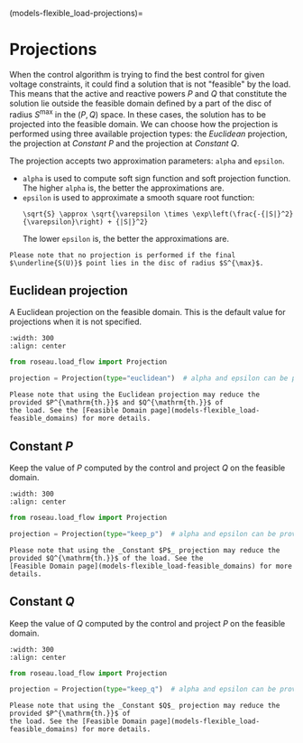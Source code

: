 (models-flexible_load-projections)=

# Projections

When the control algorithm is trying to find the best control for given voltage constraints, it
could find a solution that is not "feasible" by the load. This means that the active and reactive
powers $P$ and $Q$ that constitute the solution lie outside the feasible domain defined by a part
of the disc of radius $S^{\max}$ in the $(P, Q)$ space. In these cases, the solution has to be
projected into the feasible domain. We can choose how the projection is performed using three
available projection types:
the _Euclidean_ projection, the projection at _Constant $P$_ and the projection at _Constant $Q$_.

The projection accepts two approximation parameters: `alpha` and `epsilon`.

- `alpha` is used to compute soft sign function and soft projection function. The higher `alpha`
  is, the better the approximations are.
- `epsilon` is used to approximate a smooth square root function:
  ```{math}
  \sqrt{S} \approx \sqrt{\varepsilon \times \exp\left(\frac{-{|S|}^2}{\varepsilon}\right) + {|S|}^2}
  ```
  The lower `epsilon` is, the better the approximations are.

```{important}
Please note that no projection is performed if the final $\underline{S(U)}$ point lies in the disc of radius $S^{\max}$.
```

## Euclidean projection

A Euclidean projection on the feasible domain. This is the default value for projections when it is
not specified.

```{image} /_static/Load/FlexibleLoad/Euclidean_Projection.svg
:width: 300
:align: center
```

```python
from roseau.load_flow import Projection

projection = Projection(type="euclidean")  # alpha and epsilon can be provided
```

```{important}
Please note that using the Euclidean projection may reduce the provided $P^{\mathrm{th.}}$ and $Q^{\mathrm{th.}}$ of
the load. See the [Feasible Domain page](models-flexible_load-feasible_domains) for more details.
```

## Constant $P$

Keep the value of $P$ computed by the control and project $Q$ on the feasible domain.

```{image} /_static/Load/FlexibleLoad/Constant_P_Projection.svg
:width: 300
:align: center
```

```python
from roseau.load_flow import Projection

projection = Projection(type="keep_p")  # alpha and epsilon can be provided
```

```{important}
Please note that using the _Constant $P$_ projection may reduce the provided $Q^{\mathrm{th.}}$ of the load. See the
[Feasible Domain page](models-flexible_load-feasible_domains) for more details.
```

## Constant $Q$

Keep the value of $Q$ computed by the control and project $P$ on the feasible domain.

```{image} /_static/Load/FlexibleLoad/Constant_Q_Projection.svg
:width: 300
:align: center
```

```python
from roseau.load_flow import Projection

projection = Projection(type="keep_q")  # alpha and epsilon can be provided
```

```{important}
Please note that using the _Constant $Q$_ projection may reduce the provided $P^{\mathrm{th.}}$ of
the load. See the [Feasible Domain page](models-flexible_load-feasible_domains) for more details.
```
